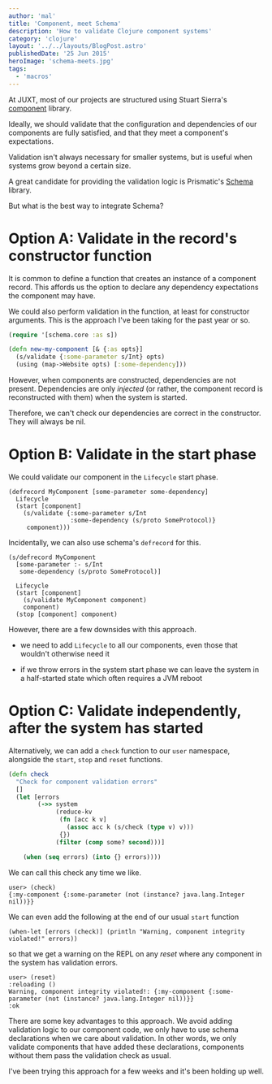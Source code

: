 ```yaml
---
author: 'mal'
title: 'Component, meet Schema'
description: 'How to validate Clojure component systems'
category: 'clojure'
layout: '../../layouts/BlogPost.astro'
publishedDate: '25 Jun 2015'
heroImage: 'schema-meets.jpg'
tags:
  - 'macros'
---
```


At JUXT, most of our projects are structured using Stuart Sierra's
[component](https://github.com/stuartsierra/component) library.

Ideally, we should validate that the configuration and dependencies of
our components are fully satisfied, and that they meet a component's
expectations.

Validation isn't always necessary for smaller systems, but is useful
when systems grow beyond a certain size.

A great candidate for providing the validation logic is Prismatic's
[Schema](https://github.com/Prismatic/schema) library.

But what is the best way to integrate Schema?

# Option A: Validate in the record's constructor function

It is common to define a function that creates an instance of a
component record. This affords us the option to declare any dependency
expectations the component may have.

We could also perform validation in the function, at least for
constructor arguments. This is the approach I've been taking for the
past year or so.

```clojure
(require '[schema.core :as s])

(defn new-my-component [& {:as opts}]
  (s/validate {:some-parameter s/Int} opts)
  (using (map->Website opts) [:some-dependency]))
```

However, when components are constructed, dependencies are not present.
Dependencies are only _injected_ (or rather, the component record is
reconstructed with them) when the system is started.

Therefore, we can't check our dependencies are correct in the
constructor. They will always be nil.

# Option B: Validate in the start phase

We could validate our component in the `Lifecycle` start phase.

    (defrecord MyComponent [some-parameter some-dependency]
      Lifecycle
      (start [component]
        (s/validate {:some-parameter s/Int
                     :some-dependency (s/proto SomeProtocol)}
         component)))

Incidentally, we can also use schema's `defrecord` for this.

    (s/defrecord MyComponent
      [some-parameter :- s/Int
       some-dependency (s/proto SomeProtocol)]

      Lifecycle
      (start [component]
        (s/validate MyComponent component)
        component)
      (stop [component] component)

However, there are a few downsides with this approach.

- we need to add `Lifecycle` to all our components, even those that
  wouldn't otherwise need it

- if we throw errors in the system start phase we can leave the system
  in a half-started state which often requires a JVM reboot

# Option C: Validate independently, after the system has started

Alternatively, we can add a `check` function to our `user` namespace,
alongside the `start`, `stop` and `reset` functions.

```clojure
(defn check
  "Check for component validation errors"
  []
  (let [errors
        (->> system
             (reduce-kv
              (fn [acc k v]
                (assoc acc k (s/check (type v) v)))
              {})
             (filter (comp some? second)))]

    (when (seq errors) (into {} errors))))
```

We can call this check any time we like.

    user> (check)
    {:my-component {:some-parameter (not (instance? java.lang.Integer nil))}}

We can even add the following at the end of our usual `start` function

    (when-let [errors (check)] (println "Warning, component integrity violated!" errors))

so that we get a warning on the REPL on any _reset_ where any component
in the system has validation errors.

    user> (reset)
    :reloading ()
    Warning, component integrity violated!: {:my-component {:some-parameter (not (instance? java.lang.Integer nil))}}
    :ok

There are some key advantages to this approach. We avoid adding
validation logic to our component code, we only have to use schema
declarations when we care about validation. In other words, we only
validate components that have added these declarations, components
without them pass the validation check as usual.

I've been trying this approach for a few weeks and it's been holding up
well.
